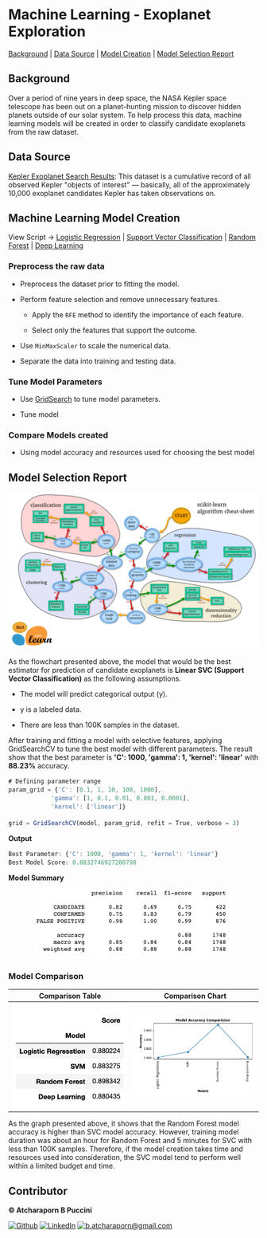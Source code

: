 # Machine Learning - Exoplanet Exploration

[Background](#Background) | [Data Source](#DataSource) | [Model Creation](#MachineLearningModelCreation) | [Model Selection Report](#ModelSelectionReport)

## Background

Over a period of nine years in deep space, the NASA Kepler space telescope has been out on a planet-hunting mission to discover hidden planets outside of our solar system. To help process this data, machine learning models will be created in order to classify candidate exoplanets from the raw dataset.

## Data Source

[Kepler Exoplanet Search Results](https://www.kaggle.com/nasa/kepler-exoplanet-search-results): This dataset is a cumulative record of all observed Kepler "objects of interest" — basically, all of the approximately 10,000 exoplanet candidates Kepler has taken observations on.

## Machine Learning Model Creation

View Script -> [Logistic Regression](exoplanet_exploration/Testing/logistic_regression.ipynb) | [Support Vector Classification](exoplanet_exploration/Testing/svc.ipynb) | [Random Forest](exoplanet_exploration/Testing/random_forest.ipynb) | [Deep Learning](exoplanet_exploration/Testing/deep_learning.ipynb)

### Preprocess the raw data

- Preprocess the dataset prior to fitting the model.

- Perform feature selection and remove unnecessary features.

    * Apply the `RFE` method to identify the importance of each feature.
    
    * Select only the features that support the outcome. 

- Use `MinMaxScaler` to scale the numerical data.

- Separate the data into training and testing data.

### Tune Model Parameters

- Use [GridSearch](https://scikit-learn.org/stable/modules/grid_search.html) to tune model parameters.

- Tune model

### Compare Models created

- Using model accuracy and resources used for choosing the best model

## Model Selection Report


<p align="center" href="https://scikit-learn.org/stable/tutorial/machine_learning_map/index.html" target="_blank"><img alt="Estimator Flowchart" src="Images/ml_map.png" /></p>


As the flowchart presented above, the model that would be the best estimator for prediction of candidate exoplanets is **Linear SVC (Support Vector Classification)** as the following assumptions.

- The model will predict categorical output (y).

- y is a labeled data.

- There are less than 100K samples in the dataset.

After training and fitting a model with selective features, applying GridSearchCV to tune the best model with different parameters. The result show that the best parameter is **'C': 1000, 'gamma': 1, 'kernel': 'linear'** with **88.23%** accuracy.

```javascript
# Defining parameter range 
param_grid = {'C': [0.1, 1, 10, 100, 1000],  
            'gamma': [1, 0.1, 0.01, 0.001, 0.0001], 
            'kernel': ['linear']}  

grid = GridSearchCV(model, param_grid, refit = True, verbose = 3)
```
**Output**
```javascript
Best Parameter: {'C': 1000, 'gamma': 1, 'kernel': 'linear'}
Best Model Score: 0.8832746927280798
```

**Model Summary**

<p align="center">
  <img src="Images/svc_summary.png" width=400>
</p>


### Model Comparison

**Comparison Table** | **Comparison Chart**
------------ | -------------
![ComparisonTable](Images/model_com_summary.png) | ![ComparisonTable](Images/model_comparison.png)

As the graph presented above, it shows that the Random Forest model accuracy is higher than SVC model accuracy. However, training model duration was about an hour for Random Forest and 5 minutes for SVC with less than 100K samples. Therefore, if the model creation takes time and resources used into consideration, the SVC model tend to perform well within a limited budget and time.   


## Contributor

<a><b>© Atcharaporn B Puccini </b></a>
<p><a href="https://github.com/abpuccini" target="_blank"><img alt="Github" src="https://img.shields.io/badge/GitHub-%2312100E.svg?&style=for-the-badge&logo=Github&logoColor=white" /></a> 
<a href="https://www.linkedin.com/in/thomas-guibert" target="_blank"><img alt="LinkedIn" src="https://img.shields.io/badge/linkedin-%230077B5.svg?&style=for-the-badge&logo=linkedin&logoColor=white" /></a> 
<a href="mailto:b.atcharaporn@gmail.com"><img href="mailto:b.atcharaporn@gmail.com" alt="b.atcharaporn@gmail.com" src="https://img.shields.io/badge/Email-b.atcharaporn%40gmail.com-yellowgreen?style=for-the-badge&logo=Gmail"/></a></p>